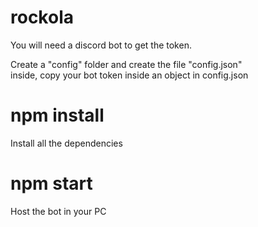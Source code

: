# rockola
You will need a discord bot to get the token. <br /> 

Create a "config" folder and create the file 
"config.json" <br /> inside, copy your bot token inside an object in config.json

# npm install
Install all the dependencies

# npm start
Host the bot in your PC
